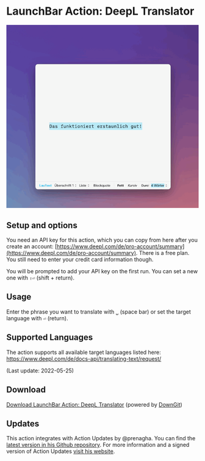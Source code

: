 # LaunchBar Action: DeepL Translator

<img src="01.gif" width="776"/> 

## Setup and options

You need an API key for this action, which you can copy from here after you create an account: [https://www.deepl.com/de/pro-account/summary](https://www.deepl.com/de/pro-account/summary). There is a free plan. You still need to enter your credit card information though.

You will be prompted to add your API key on the first run. You can set a new one with `⇧⏎` (shift + return).

## Usage

Enter the phrase you want to translate with `␣` (space bar) or set the target language with `⏎` (return).

## Supported Languages

The action supports all available target languages listed here: 
https://www.deepl.com/de/docs-api/translating-text/request/ 

(Last update: 2022-05-25)

## Download

[Download LaunchBar Action: DeepL Translator](https://minhaskamal.github.io/DownGit/#/home?url=https://github.com/Ptujec/LaunchBar/tree/master/DeepL-Action) (powered by [DownGit](https://github.com/MinhasKamal/DownGit))

## Updates

This action integrates with Action Updates by @prenagha. You can find the [latest version in his Github repository](https://github.com/prenagha/launchbar). For more information and a signed version of Action Updates [visit his website](https://renaghan.com/launchbar/action-updates/).
